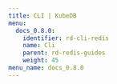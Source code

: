 ```yaml
---
title: CLI | KubeDB
menu:
  docs_0.8.0:
    identifier: rd-cli-redis
    name: Cli
    parent: rd-redis-guides
    weight: 45
menu_name: docs_0.8.0
---
```


